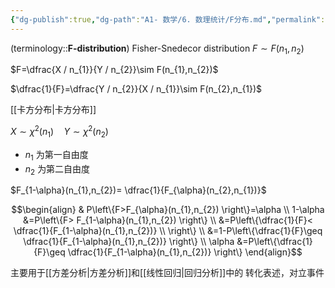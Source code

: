 ```yaml
---
{"dg-publish":true,"dg-path":"A1- 数学/6. 数理统计/F分布.md","permalink":"/A1- 数学/6. 数理统计/F分布/","dgPassFrontmatter":true,"noteIcon":"","created":"2024-05-31T14:17:01.708+08:00","updated":"2025-06-30T22:47:01.469+08:00"}
---
```


(terminology::**F-distribution**)  Fisher-Snedecor distribution
$F\sim F(n_{1},n_{2})$

$F=\dfrac{X / n_{1}}{Y / n_{2}}\sim F(n_{1},n_{2})$

$\dfrac{1}{F}=\dfrac{Y / n_{2}}{X / n_{1}}\sim F(n_{2},n_{1})$



[[卡方分布\|卡方分布]]


$X\sim \chi^{2}(n_{1})\quad Y\sim \chi^{2}(n_{2})$     
- $n_{1}$ 为第一自由度
- $n_{2}$ 为第二自由度

$F_{1-\alpha}(n_{1},n_{2})= \dfrac{1}{F_{\alpha}(n_{2},n_{1})}$

$$\begin{align}
 & P\left\{F>F_{\alpha}(n_{1},n_{2}) \right\}=\alpha  \\
 1-\alpha &=P\left\{F> F_{1-\alpha}(n_{1},n_{2}) \right\} \\
 &=P\left\{\dfrac{1}{F}< \dfrac{1}{F_{1-\alpha}(n_{1},n_{2})} \\
 \right\} \\
&=1-P\left\{\dfrac{1}{F}\geq \dfrac{1}{F_{1-\alpha}(n_{1},n_{2})} \right\} \\
\alpha &=P\left\{\dfrac{1}{F}\geq \dfrac{1}{F_{1-\alpha}(n_{1},n_{2})} \right\}
\end{align}$$


主要用于[[方差分析\|方差分析]]和[[线性回归\|回归分析]]中的
转化表述，对立事件





